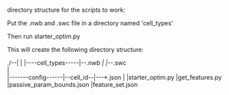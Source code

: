 directory structure for the scripts to work:

Put the .nwb and .swc file in a directory named 'cell_types'

Then run starter_optim.py

This will create the following directory structure:

./--|                   |
    |----cell_types-----|--*.nwb
    |		        |--*.swc	
    |    
    |-------config------|--cell_id--|---*.json
    |
    |starter_optim.py
    |get_features.py
    |passive_param_bounds.json
    |feature_set.json		
